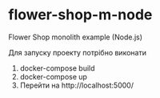# flower-shop-m-node
Flower Shop monolith example (Node.js)

Для запуску проекту потрібно виконати 
1. docker-compose build
2. docker-compose up
3. Перейти на http://localhost:5000/
